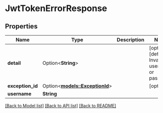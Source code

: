# JwtTokenErrorResponse

## Properties

Name | Type | Description | Notes
------------ | ------------- | ------------- | -------------
**detail** | Option<**String**> |  | [optional][default to Invalid username or password]
**exception_id** | Option<[**models::ExceptionId**](Exception_Id.md)> |  | [optional]
**username** | **String** |  | 

[[Back to Model list]](../README.md#documentation-for-models) [[Back to API list]](../README.md#documentation-for-api-endpoints) [[Back to README]](../README.md)


